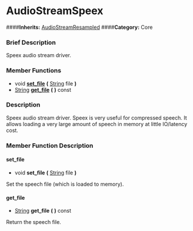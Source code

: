 #  AudioStreamSpeex  
####**Inherits:** [AudioStreamResampled](class_audiostreamresampled)
####**Category:** Core

###  Brief Description  
Speex audio stream driver.

###  Member Functions 
  * void  **[set&#95;file](#set_file)**  **(** [String](class_string) file  **)**
  * [String](class_string)  **[get&#95;file](#get_file)**  **(** **)** const

###  Description  
Speex audio stream driver. Speex is very useful for compressed speech. It allows loading a very large amount of speech in memory at little IO/latency cost.

###  Member Function Description  

#### <a name="set_file">set_file</a>
  * void  **set&#95;file**  **(** [String](class_string) file  **)**

Set the speech file (which is loaded to memory).

#### <a name="get_file">get_file</a>
  * [String](class_string)  **get&#95;file**  **(** **)** const

Return the speech file.
